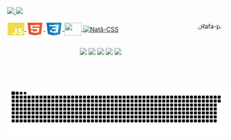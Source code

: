 <div>
  <a href="https://github.com/NatanBarbosa2">
  <img height="180em" src="https://github-readme-stats.vercel.app/api?username=NatanBarbosa2&show_icons=true&theme=radical&include_all_commits=true&count_private=true"/>
  <img height="180em" src="https://github-readme-stats.vercel.app/api/top-langs/?username=NatanBarbosa2&layout=compact&langs_count=7&theme=radical"/>
</div>
  
<div style=""><br>
  <img align="center" alt="Natã-Js" height="30" width="40" src="https://raw.githubusercontent.com/devicons/devicon/master/icons/javascript/javascript-plain.svg">
  <img align="center" alt="Natã-HTML" height="30" width="40" src="https://raw.githubusercontent.com/devicons/devicon/master/icons/html5/html5-original.svg">
  <img align="center" alt="Natã-CSS" height="30" width="40" src="https://raw.githubusercontent.com/devicons/devicon/master/icons/css3/css3-original.svg">
  <img align="center" height="30" width="40" src="https://cdn.jsdelivr.net/gh/devicons/devicon/icons/vuejs/vuejs-plain.svg"/>
  <img align="center" alt="Natã-CSS" height="30" width="40" src="https://cdn.jsdelivr.net/gh/devicons/devicon/icons/bootstrap/bootstrap-plain.svg">

  <img align="right" alt="Rafa-pic" height="150" style="border-radius:50px;" src="https://i.pinimg.com/originals/e1/08/9a/e1089abaa68e3947338d74319dde48d4.gif">
</div>
 
 ##
  
  <div align="center"> 
  <a href="https://www.youtube.com/channel/UCIQgLBvjdn4CauCLiuXMHcw" target="_blank"><img src="https://img.shields.io/badge/YouTube-FF0000?style=for-the-badge&logo=youtube&logoColor=white" target="_blank"></a>
  <a href="https://www.instagram.com/Natan_Barbosa_H/" target="_blank"><img src="https://img.shields.io/badge/-Instagram-%23E4405F?style=for-the-badge&logo=instagram&logoColor=white" target="_blank"></a>
  <a href="https://www.twitch.tv/s0ck_1" target="_blank"><img src="https://img.shields.io/badge/Twitch-9146FF?style=for-the-badge&logo=twitch&logoColor=white" target="_blank"></a>
  <a href = "mailto:natanbarbosa027@gmail.com"><img src="https://img.shields.io/badge/Gmail-D14836?style=for-the-badge&logo=gmail&logoColor=white" target="_blank"></a>
  <a href="https://www.linkedin.com/in/nat%C3%A3-barbosa-h-076262219/" target="_blank"><img src="https://img.shields.io/badge/-LinkedIn-%230077B5?style=for-the-badge&logo=linkedin&logoColor=white" target="_blank"></a> 
    
  ![Snake animation](https://github.com/NatanBarbosa2/NatanBarbosa2/blob/output/github-contribution-grid-snake.svg)</div>

</div>
